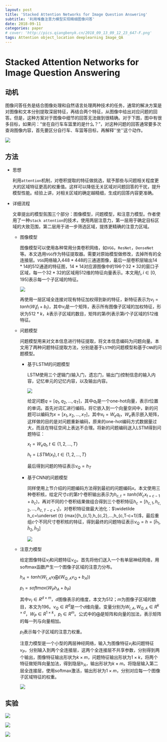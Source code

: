 ```yaml
---
layout: post
title: 'Stacked Attention Networks for Image Question Answering'
subtitle: '利用堆叠注意力模型实现精细图像问答'
date: 2018-09-11
categories: paper
# cover: 'http://pics.qiangbenyk.cn/2018_09_13_09_12_23_647-F.png'
tags: Attention object_location deeplearning Image_QA
---
```


# Stacked Attention Networks for Image Question Answering

## 动机

图像问答任务是结合图像处理和自然语言处理两种技术的任务，通常的解决方案是对图像和文本分别提取深层特征，再结合两个特征，从图像中给出对应问题的回答。但是，这种方案对于图像中细节的回答无法做到很精确。对于下图，图中有很多目标，如果问：“坐在自行车车篮里的是什么？”，对这种问题的回答通常要多次查询图像内容，首先要区分自行车、车篮等目标，再解释''坐''这个动作。

![](http://pics.qiangbenyk.cn/2018_09_13_09_16_33_253-p.png)

## 方法

- 思想

  利用`attention`机制，对卷积提取的特征做挑选，赋予那些与问题相关程度更大的区域特征更高的权重值。这样可以降低无关区域对问题回答的干扰，提升模型性能。经验上讲，对相关区域的确定越精细，生成的回答内容更准确。

- 详细流程

  文章提出的模型氛围三个部分：图像模型，问题模型，和注意力模型。作者使用了一种`stack attention`的技术，使用两层注意力，第一层用于确定目标区域的大致范围，第二层用于进一步筛选区域，提炼更精确的注意力区域。

  - 图像模型

    图像模型可以使用各种常用分类卷积网络，如`VGG`，`ResNet`，`DenseNet`等。本文选用`VGG`作为特征提取器。需要对原始模型做修改，去掉所有的全连接层。`VGG`网络输入$448*448$的三通道图像，最后一层卷积层输出$14*14$的512通道的特征图，$14*14$对应源图像中的196个$32*32$的窗口子区域，每一个$32*32$的区域用512维的特征向量表示。本文用$f_i,i\in[0,195]$表示每一个子区域的特征。

    ![](http://pics.qiangbenyk.cn/2018_09_13_09_30_45_685-a.png)

    再使用一层区域全连接对现有特征加权得到新的特征，新特征表示为$v_I=tanh(W_If_I+b_I)$，其中$v_I$是一个矩阵，表示所有图像子区域的加权特征，形状为$512*k$，$k$表示子区域的数目，矩阵的第$i$列表示第$i$个子区域的512维特征。

  - 问题模型

    问题模型用来对文本信息进行特征提取，将文本信息编码为问题向量。本文用了两种问题特征提取方法，分别是基于`LSTM`的问题模型和基于`CNN`的问题模型。

    - 基于LSTM的问题模型

      LSTM使用三个逻辑门(输入门，遗忘门，输出门)控制信息的输入内容，记忆单元的记忆内容，以及输出内容。

      ![](http://pics.qiangbenyk.cn/2018_09_13_09_52_54_259-Z.png)

      给定问题$q=[q_1,q_2,…,q_T]$，其中$q_t$是一个one-hot向量，表示$t$位置的单词。首先对词汇进行编码，将它嵌入到一个向量空间中，新的问题可以编码为$x=[x_1,x_2,…,x_T]$，其中$x_t=W_eq_t$，$W_e$表示嵌入矩阵，这样做的目的是对问题重新编码，原来的one-hot编码方式数据量过大，而且在特征空间上表达不合理。将新的问题编码送入LSTM得到问题特征：

      $x_t=W_eq_t,t\in\left \{1,2,…,T  \right \}$

      $h_t=LSTM(x_t),t\in \left \{1,2,…,T \right \}$

      最后得到问题的特征表示$v_Q=h_T$

    - 基于CNN的问题模型

      同样使用上节介绍的问题编码方法得到最初的问题编码$x$。本文使用三种卷积核，给定尺寸$c$的第$t$个卷积输出表示为$h_{c,t}=tanh(W_cx_{t+c-1}+b_c)$，再对不同的个卷积结果做组合得到三个卷积特征$h_c=[h_{c,1},h_{c,2},…,h_{c,T-c+1}]$，对卷积特征做最大池化：$\widetilde h_c=\underset {t} {max}[h_{c,1},h_{c,2},…,h_{c,T-c+1}]$，最后重组$c$个不同尺寸卷积核的特征，得到最终的问题特征表示$v_Q=h=[\widetilde h_1,\widetilde h_2,\widetilde h_3]$

      ![](http://pics.qiangbenyk.cn/2018_09_13_10_15_24_524-k.png)

  - 注意力模型

    给定图像特征$v_I$和问题特征$v_Q$，首先将他们送入一个有单层神经网络，用softmax函数产生一个图像子区域的注意力分布。

    $h_A=tanh(W_{I,A}v_I \bigoplus (W_{Q,A}v_Q+b_A))$

    $p_I=softmax(W_Ph_A+b_P)$

    其中$v_I \in R^{d \times m}$，$d$图像表示的维度，本文为512；$m$为图像子区域的数目，本文为196。$v_Q \in R^d$是一个$d$维向量。变量分别为$W_{I,A},W_{Q,A} \in R^{k\times d}$，$W_P \in R^{1\times k}$，$p_I \in R^m$。公式中的$\bigoplus$是矩阵和向量的加法，表示矩阵的每一列与向量相加。

    $p_I$表示每个子区域的注意力权重。

    注意力模型是一个小型的两层神经网络，输入为图像特征$v_I$和问题特征$v_P$，分别输入到两个全连接层，这两个全连接层不共享参数，分别得到两个输出，图像特征输出形状为$k\times m$，问题特征输出形状为$1\times k$，将两个特征做矩阵向量加法，得到隐层$h_A$，输出形状为$k \times m$。将隐层输入第二层全连接层，使用softmax激活，输出形状为$1\times m$，分别对应每一个图像子区域特征的权重。

    ![](http://pics.qiangbenyk.cn/2018_09_13_12_55_43_095-B.png)

## 实验

![](http://pics.qiangbenyk.cn/2018_09_13_13_16_32_082-A.png)

![](http://pics.qiangbenyk.cn/2018_09_13_13_17_05_405-Q.png)

![](http://pics.qiangbenyk.cn/2018_09_13_13_17_31_369-b.png)



































